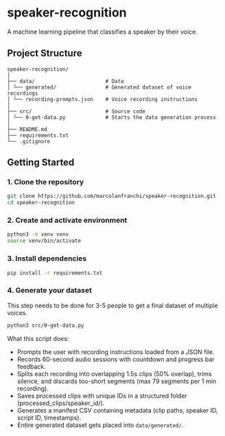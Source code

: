 # speaker-recognition

A machine learning pipeline that classifies a speaker by their voice.

## Project Structure

```
speaker-recognition/
│
├── data/                       # Data
│ └── generated/                # Generated dataset of voice recordings
│ └── recording-prompts.json    # Voice recording instructions
│
├── src/                        # Source code
│ └── 0-get-data.py             # Starts the data generation process
│
├── README.md
├── requirements.txt
└── .gitignore
```

## Getting Started

### 1. Clone the repository

```bash
git clone https://github.com/marcolanfranchi/speaker-recognition.git
cd speaker-recognition
```

### 2. Create and activate environment

```bash
python3 -m venv venv
source venv/bin/activate
```

### 3. Install dependencies

```bash
pip install -r requirements.txt
```

### 4. Generate your dataset 
This step needs to be done for 3-5 people to get a final dataset of multiple voices.

```bash
python3 src/0-get-data.py
```
What this script does:
- Prompts the user with recording instructions loaded from a JSON file.
- Records 60-second audio sessions with countdown and progress bar feedback.
- Splits each recording into overlapping 1.5s clips (50% overlap), trims silence, and discards too-short segments (max 79 segments per 1 min recording).
- Saves processed clips with unique IDs in a structured folder (processed_clips/speaker_id/).
- Generates a manifest CSV containing metadata (clip paths, speaker ID, script ID, timestamps).
- Entire generated dataset gets placed into `data/generated/`.
